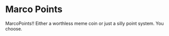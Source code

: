 # Marco Points
MarcoPoints!! Either a worthless meme coin or just a silly point system. You choose.
